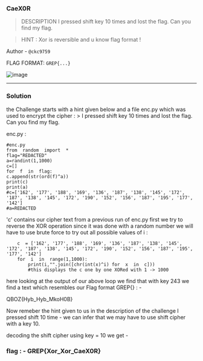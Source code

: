 ### CaeX0R

> DESCRIPTION
I pressed shift key 10 times and lost the flag. Can you find my flag.

> HINT : Xor is reversible and u know flag format !

Author - `@ckc9759`

FLAG FORMAT: `GREP{...}`

![image](https://user-images.githubusercontent.com/95117634/230303790-b5795f7d-9be1-4475-a891-30e286e16f1f.png)

---

### Solution 
the Challenge starts with a hint given below and a file enc.py which was
used to encrypt the cipher : \> I pressed shift key 10 times and lost
the flag. Can you find my flag.

enc.py :
```PY
#enc.py
from  random  import  *
flag="REDACTED"
a=randint(1,1000)
c=[]
for  f  in  flag:
c.append(str(ord(f)^a))
print(c)
print(a)
#c=['162', '177', '188', '169', '136', '187', '138', '145', '172', '187', '138', '145', '172', '190', '152', '156', '187', '195', '177', '142']    
#a=REDACTED
```

'c' contains our cipher text from a previous run of enc.py
first we try to reverse the XOR operation since it was done with a
random number we will have to use brute force to try out all possible
values of i :
```PY
    c  = ['162', '177', '188', '169', '136', '187', '138', '145', '172', '187', '138', '145', '172', '190', '152', '156', '187', '195', '177', '142']
    for  i  in  range(1,1000):
        print(i,"".join([chr(int(x)^i) for  x  in  c]))
        #this displays the c one by one XORed with 1 -> 1000
```

here looking at the output of our above loop we find that with key 243
we find a text which resembles our Flag format GREP{} : -

QBOZ{Hyb_Hyb_MkoH0B}

Now remeber the hint given to us in the description of the challenge I
pressed shift 10 time - we can infer that we may have to use shift
cipher with a key 10.

decoding the shift cipher using key = 10 we get -
### flag : - GREP{Xor_Xor_CaeX0R}
